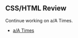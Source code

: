 ## CSS/HTML Review

Continue working on a/A Times. 

* [a/A Times](https://github.com/appacademy/curriculum/tree/master/html-css/projects/aa_times)